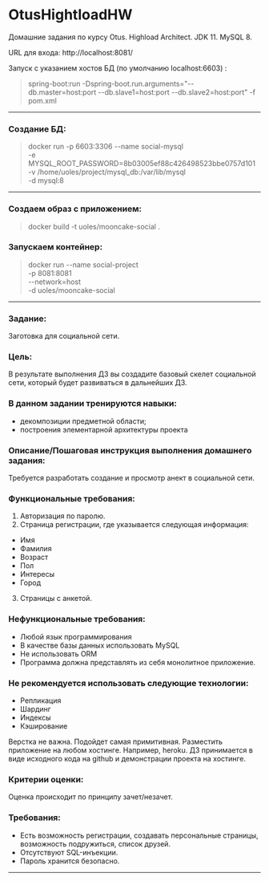 # OtusHightloadHW
Домашние задания по курсу Otus. Highload Architect.
JDK 11.
MySQL 8.

URL для входа: http://localhost:8081/

Запуск с указанием хостов БД (по умолчанию localhost:6603) :
> spring-boot:run -Dspring-boot.run.arguments="--db.master=host:port --db.slave1=host:port --db.slave2=host:port" -f pom.xml

---
### Создание БД:
> docker run -p 6603:3306 --name social-mysql \
        -e MYSQL_ROOT_PASSWORD=8b03005ef88c426498523bbe0757d101 \
        -v /home/uoles/project/mysql_db:/var/lib/mysql \
        -d mysql:8
---
### Создаем образ с приложением:
> docker build -t uoles/mooncake-social .

### Запускаем контейнер:
> docker run --name social-project \
        -p 8081:8081 \
        --network=host \
        -d uoles/mooncake-social
---
### Задание: 
Заготовка для социальной сети.

### Цель:
В результате выполнения ДЗ вы создадите базовый скелет социальной сети, который будет развиваться в дальнейших ДЗ.

### В данном задании тренируются навыки:
- декомпозиции предметной области;
- построения элементарной архитектуры проекта

### Описание/Пошаговая инструкция выполнения домашнего задания:
Требуется разработать создание и просмотр анект в социальной сети.

### Функциональные требования:
1. Авторизация по паролю.
2. Страница регистрации, где указывается следующая информация:
- Имя
- Фамилия
- Возраст
- Пол
- Интересы
- Город
3. Страницы с анкетой.

### Нефункциональные требования:
- Любой язык программирования
- В качестве базы данных использовать MySQL
- Не использовать ORM
- Программа должна представлять из себя монолитное приложение.

### Не рекомендуется использовать следующие технологии:
- Репликация
- Шардинг
- Индексы
- Кэширование

Верстка не важна. Подойдет самая примитивная. Разместить приложение на любом хостинге. Например, heroku. ДЗ принимается в виде исходного кода на github и демонстрации проекта на хостинге.

### Критерии оценки:
Оценка происходит по принципу зачет/незачет.

### Требования:
- Есть возможность регистрации, создавать персональные страницы, возможность подружиться, список друзей.
- Отсутствуют SQL-инъекции.
- Пароль хранится безопасно.
---
